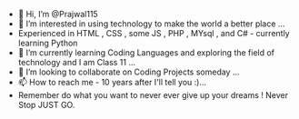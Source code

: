 - 👋 Hi, I’m @Prajwal115
- 👀 I’m interested in using technology to make the world a better place ...
- Experienced in HTML , CSS , some JS , PHP , MYsql , and C# - currently learning Python
- 🌱 I’m currently learning Coding Languages and exploring the field of technology and I am Class 11 ...
- 💞️ I’m looking to collaborate on Coding Projects someday ...
- 📫 How to reach me - 10 years after I'll tell you :)...
- Remember do what you want to never ever give up your dreams ! Never Stop JUST GO.

<!---
Prajwal115/Prajwal115 is a ✨ special ✨ repository because its `README.md` (this file) appears on your GitHub profile.
You can click the Preview link to take a look at your changes.
--->
